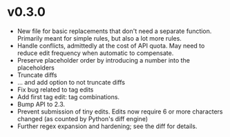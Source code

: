 # v0.3.0

* New file for basic replacements that don't need a separate function. Primarily meant for simple rules, but also a lot more rules.
* Handle conflicts, admittedly at the cost of API quota. May need to reduce edit frequency when automatic to compensate.
* Preserve placeholder order by introducing a number into the placeholders
* Truncate diffs
* ... and add option to not truncate diffs
* Fix bug related to tag edits
* Add first tag edit: tag combinations.
* Bump API to 2.3.
* Prevent submission of tiny edits. Edits now require 6 or more characters changed (as counted by Python's diff engine)
* Further regex expansion and hardening; see the diff for details.
